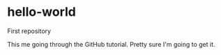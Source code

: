 # hello-world
First repository

This me going through the GitHub tutorial.  Pretty sure I'm going to get it.  
